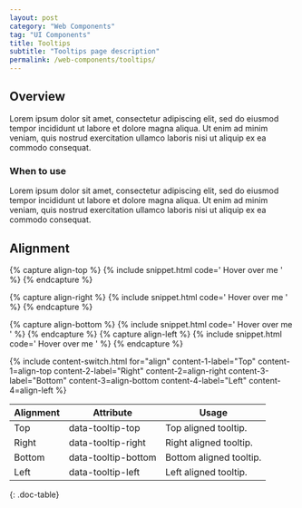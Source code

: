 ```yaml
---
layout: post
category: "Web Components"
tag: "UI Components"
title: Tooltips
subtitle: "Tooltips page description"
permalink: /web-components/tooltips/
---
```


## Overview

Lorem ipsum dolor sit amet, consectetur adipiscing elit, sed do eiusmod tempor incididunt ut labore et dolore magna aliqua. Ut enim ad minim veniam, quis nostrud exercitation ullamco laboris nisi ut aliquip ex ea commodo consequat.

### When to use

Lorem ipsum dolor sit amet, consectetur adipiscing elit, sed do eiusmod tempor incididunt ut labore et dolore magna aliqua. Ut enim ad minim veniam, quis nostrud exercitation ullamco laboris nisi ut aliquip ex ea commodo consequat.

## Alignment

<!-- Content switch -->
<!-- Content switch tab 1 -->
{% capture align-top %}
{% include snippet.html code='
<any-tag data-tooltip-top="Hello, I&#39;m a tooltip!">Hover over me</any-tag>
' %}
{% endcapture %}

{% capture align-right %}
{% include snippet.html code='
<any-tag data-tooltip-right="Hello, I&#39;m a tooltip!">Hover over me</any-tag>
' %}
{% endcapture %}

{% capture align-bottom %}
{% include snippet.html code='
<any-tag data-tooltip-bottom="Hello, I&#39;m a tooltip!">Hover over me</any-tag>
' %}
{% endcapture %}
{% capture align-left %}
{% include snippet.html code='
<any-tag data-tooltip-left="Hello, I&#39;m a tooltip!">Hover over me</any-tag>
' %}
{% endcapture %}

<!-- Render Content -->
{% include content-switch.html for="align"
           content-1-label="Top"    content-1=align-top
           content-2-label="Right"  content-2=align-right
           content-3-label="Bottom" content-3=align-bottom
           content-4-label="Left"   content-4=align-left
%}
<!-- End content switch -->

| Alignment   | Attribute                                     | Usage                   |
|-------------|-----------------------------------------------|-------------------------|
| Top         | <span class="snip">data-tooltip-top</span>    | Top aligned tooltip.    |
| Right       | <span class="snip">data-tooltip-right</span>  | Right aligned tooltip.  |
| Bottom      | <span class="snip">data-tooltip-bottom</span> | Bottom aligned tooltip. |
| Left        | <span class="snip">data-tooltip-left</span>   | Left aligned tooltip.   |
{: .doc-table}